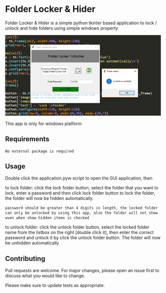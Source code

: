 # Folder Locker & Hider

Folder Locker & Hider is a simple python tkinter based application to lock / unlock and hide folders
using simple windows property

![Alt text](app.png?raw=true "Folder Locker & Hider")

This app is only for windows platform

## Requirements

	No external package is required

## Usage

Double click the application.pyw script to open the GUI application, then

to lock folder:
	click the lock folder button, select the folder that you want to lock, enter a password and then click lock folder button to lock the folder, the folder will now be hidden automatically.

	password should be greater than 4 digits in length, the locked folder can only be unlocked by using this app, also the folder will not show wven when show hidden items is checked

to unlock folder:
	click the unlock folder button, select the locked folder name from the listbox on the right [double click it], then enter the correct password and unlock it by click the unlock folder button.
	The folder will now be unhidden automatically


## Contributing
Pull requests are welcome. For major changes, please open an issue first to discuss what you would like to change.

Please make sure to update tests as appropriate.